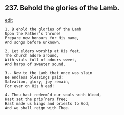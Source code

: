 
## 237.  Behold the glories of the Lamb.
[edit](https://docs.google.com/document/d/1heq8oN_gJKc1IU4sLDAIg8uV5FnYAK4w/edit?mode=html)



    1. B ehold the glories of the Lamb
    Upon the Father’s throne! 
    Prepare new honours for His name, 
    And songs before unknown.

    2. Let elders worship at His feet,
    The church adore around,
    With vials full of odours sweet, 
    And harps of sweeter sound.

    3.- Now to the Lamb that once was slain 
    Be endless blessings paid:
    Salvation, glory, joy remain,
    For ever on His h ead!

    4. Thou hast redeem’d our souls with blood, 
    Hast set the pris’ners free;
    Hast made us kings and priests to God, 
    And we shall reign with Thee.
